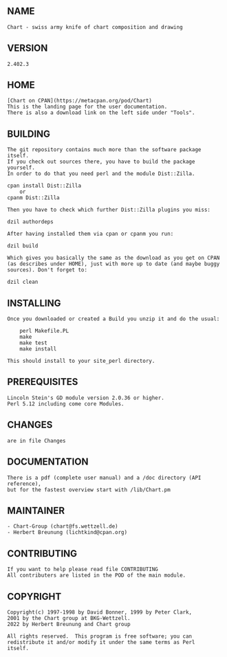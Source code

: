 ## NAME

    Chart - swiss army knife of chart composition and drawing

## VERSION
 
    2.402.3

## HOME

    [Chart on CPAN](https://metacpan.org/pod/Chart)
    This is the landing page for the user documentation.
    There is also a download link on the left side under "Tools".
   

## BUILDING

    The git repository contains much more than the software package itself.
    If you check out sources there, you have to build the package yourself.
    In order to do that you need perl and the module Dist::Zilla.
    
    cpan install Dist::Zilla   
        or 
    cpanm Dist::Zilla
    
    Then you have to check which further Dist::Zilla plugins you miss:
    
    dzil authordeps
    
    After having installed them via cpan or cpanm you run:

    dzil build
    
    Which gives you basically the same as the download as you get on CPAN
    (as describes under HOME), just with more up to date (and maybe buggy
    sources). Don't forget to:
    
    dzil clean


## INSTALLING

    Once you downloaded or created a Build you unzip it and do the usual:
 
        perl Makefile.PL
        make
        make test
        make install

    This should install to your site_perl directory.


## PREREQUISITES

    Lincoln Stein's GD module version 2.0.36 or higher.
    Perl 5.12 including come core Modules.


## CHANGES

    are in file Changes
    

## DOCUMENTATION

    There is a pdf (complete user manual) and a /doc directory (API reference),
    but for the fastest overview start with /lib/Chart.pm


## MAINTAINER

    - Chart-Group (chart@fs.wettzell.de)
    - Herbert Breunung (lichtkind@cpan.org)


## CONTRIBUTING

    If you want to help please read file CONTRIBUTING
    All contributers are listed in the POD of the main module.


## COPYRIGHT

    Copyright(c) 1997-1998 by David Bonner, 1999 by Peter Clark,
    2001 by the Chart group at BKG-Wettzell.
    2022 by Herbert Breunung and Chart group

    All rights reserved.  This program is free software; you can
    redistribute it and/or modify it under the same terms as Perl 
    itself.

